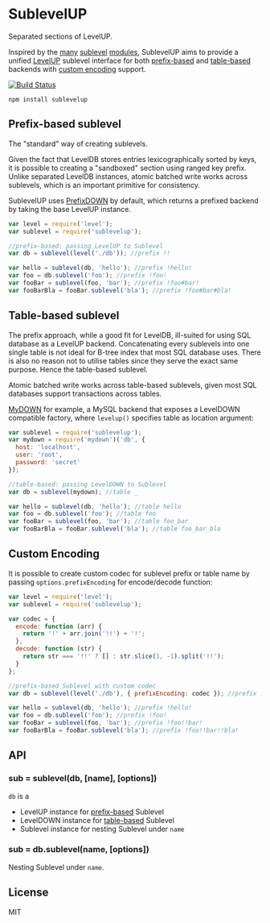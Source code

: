 # SublevelUP

Separated sections of LevelUP.

Inspired by the 
[many](https://github.com/dominictarr/level-sublevel) [sublevel](https://github.com/mafintosh/subleveldown) [modules](https://github.com/stagas/sublevel), 
SublevelUP aims to provide a unified [LevelUP](https://github.com/Level/levelup) sublevel interface for both 
[prefix-based](#prefix-based-sublevel) and 
[table-based](#table-based-sublevel) 
backends with [custom encoding](#custom-encoding) support.

[![Build Status](https://travis-ci.org/cshum/sublevelup.svg)](https://travis-ci.org/cshum/sublevelup)


```
npm install sublevelup
```

## Prefix-based sublevel

The "standard" way of creating sublevels.

Given the fact that LevelDB stores entries lexicographically sorted by keys,
it is possible to creating a "sandboxed" section using ranged key prefix.
Unlike separated LevelDB instances, atomic batched write works across sublevels, which is an important primitive for consistency.

SublevelUP uses [PrefixDOWN](https://github.com/cshum/prefixdown/) by default, which returns a prefixed backend by taking the base LevelUP instance. 

```js
var level = require('level');
var sublevel = require('sublevelup');

//prefix-based: passing LevelUP to Sublevel
var db = sublevel(level('./db')); //prefix !!

var hello = sublevel(db, 'hello'); //prefix !hello!
var foo = db.sublevel('foo'); //prefix !foo!
var fooBar = sublevel(foo, 'bar'); //prefix !foo#bar!
var fooBarBla = fooBar.sublevel('bla'); //prefix !foo#bar#bla!

```

## Table-based sublevel

The prefix approach, while a good fit for LevelDB, ill-suited for using SQL database as a LevelUP backend.
Concatenating every sublevels into one single table is not ideal for B-tree index that most SQL database uses.
There is also no reason not to utilise tables since they serve the exact same purpose. Hence the table-based sublevel.

Atomic batched write works across table-based sublevels, given most SQL databases support transactions across tables. 

[MyDOWN](https://github.com/cshum/mydown) for example, a MySQL backend that exposes a LevelDOWN compatible factory, where `levelup()` specifies table as location argument:

```js
var sublevel = require('sublevelup');
var mydown = require('mydown')('db', {
  host: 'localhost',
  user: 'root',
  password: 'secret'
});

//table-based: passing LevelDOWN to Sublevel
var db = sublevel(mydown); //table _

var hello = sublevel(db, 'hello'); //table hello
var foo = db.sublevel('foo'); //table foo
var fooBar = sublevel(foo, 'bar'); //table foo_bar
var fooBarBla = fooBar.sublevel('bla'); //table foo_bar_bla

```

## Custom Encoding

It is possible to create custom codec for sublevel prefix or table name by passing `options.prefixEncoding` for encode/decode function:

```js
var level = require('level');
var sublevel = require('sublevelup');

var codec = {
  encode: function (arr) {
    return '!' + arr.join('!!') + '!';
  },
  decode: function (str) {
    return str === '!!' ? [] : str.slice(1, -1).split('!!');
  }
};

//prefix-based Sublevel with custom codec
var db = sublevel(level('./db'), { prefixEncoding: codec }); //prefix !!

var hello = sublevel(db, 'hello'); //prefix !hello!
var foo = db.sublevel('foo'); //prefix !foo!
var fooBar = sublevel(foo, 'bar'); //prefix !foo!!bar!
var fooBarBla = fooBar.sublevel('bla'); //prefix !foo!!bar!!bla!

```

## API

### sub = sublevel(db, [name], [options])

`db` is a 

* LevelUP instance for [prefix-based](#prefix-based-sublevel) Sublevel
* LevelDOWN instance for [table-based](#table-based-sublevel) Sublevel
* Sublevel instance for nesting Sublevel under `name`

### sub = db.sublevel(name, [options])

Nesting Sublevel under `name`.

## License

MIT
